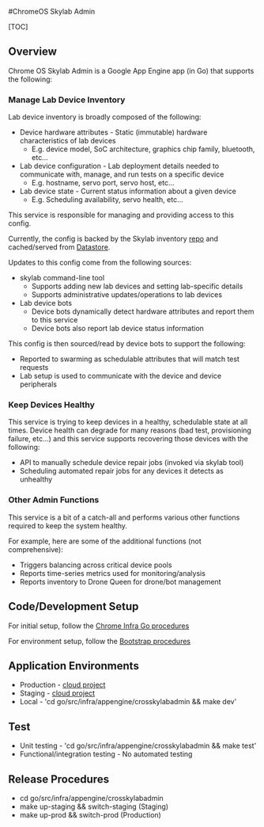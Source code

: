 #ChromeOS Skylab Admin

[TOC]

## Overview

Chrome OS Skylab Admin is a Google App Engine app (in Go) that supports the following:

### Manage Lab Device Inventory

Lab device inventory is broadly composed of the following:

 * Device hardware attributes - Static (immutable) hardware characteristics of lab devices
    * E.g. device model, SoC architecture, graphics chip family, bluetooth, etc...
 * Lab device configuration - Lab deployment details needed to communicate with, manage, and run tests on a specific device
    * E.g. hostname, servo port, servo host, etc...
 * Lab device state - Current status information about a given device
    * E.g. Scheduling availability, servo health, etc...

This service is responsible for managing and providing access to this config.

Currently, the config is backed by the Skylab inventory
[repo](https://chrome-internal.googlesource.com/chromeos/infra_internal/skylab_inventory/#)
and cached/served from
[Datastore](https://pantheon.corp.google.com/datastore/entities;kind=cachedInventoryDut;ns=__$DEFAULT$__/query/kind?project=chromeos-skylab-bot-fleet).

Updates to this config come from the following sources:

 * skylab command-line tool
    * Supports adding new lab devices and setting lab-specific details
    * Supports administrative updates/operations to lab devices
 * Lab device bots
    * Device bots dynamically detect hardware attributes and report them to this service
    * Device bots also report lab device status information

This config is then sourced/read by device bots to support the following:

 * Reported to swarming as schedulable attributes that will match test requests
 * Lab setup is used to communicate with the device and device peripherals

### Keep Devices Healthy

This service is trying to keep devices in a healthy, schedulable state at all
times.
Device health can degrade for many reasons (bad test, provisioning failure,
etc...) and this service supports recovering those devices with the following:

 * API to manually schedule device repair jobs (invoked via skylab tool)
 * Scheduling automated repair jobs for any devices it detects as unhealthy

### Other Admin Functions

This service is a bit of a catch-all and performs various other functions
required to keep the system healthy.

For example, here are some of the additional functions (not comprehensive):

 * Triggers balancing across critical device pools
 * Reports time-series metrics used for monitoring/analysis
 * Reports inventory to Drone Queen for drone/bot management


## Code/Development Setup

For initial setup, follow the [Chrome Infra Go procedures](https://chromium.googlesource.com/infra/infra/+/refs/heads/master/go/README.md)

For environment setup, follow the [Bootstrap
procedures](https://chromium.googlesource.com/infra/infra/+/refs/heads/master/go/README.md#Bootstrap)

## Application Environments

 * Production - [cloud project](https://pantheon.corp.google.com/home/dashboard?project=chromeos-skylab-bot-fleet)
 * Staging - [cloud project](https://pantheon.corp.google.com/home/dashboard?project=skylab-staging-bot-fleet)
 * Local - 'cd go/src/infra/appengine/crosskylabadmin && make dev'

## Test

 * Unit testing - 'cd go/src/infra/appengine/crosskylabadmin && make test'
 * Functional/integration testing - No automated testing

## Release Procedures

 * cd go/src/infra/appengine/crosskylabadmin
 * make up-staging && switch-staging (Staging)
 * make up-prod && switch-prod (Production)
